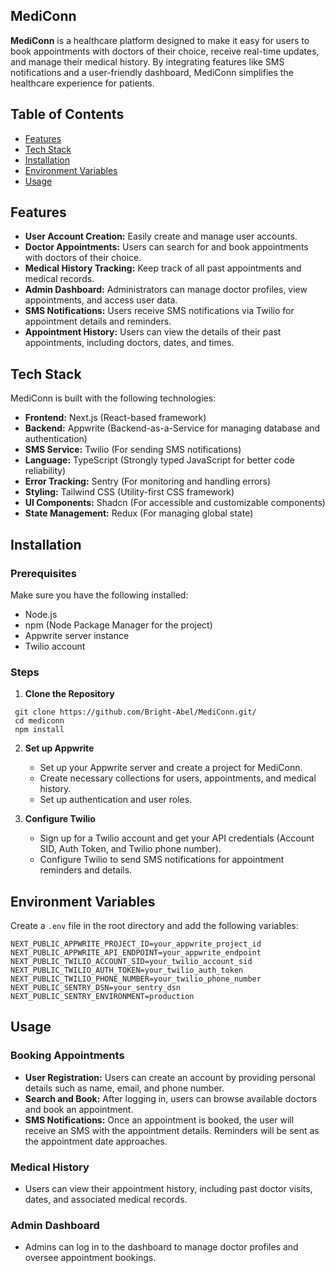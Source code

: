## MediConn

**MediConn** is a healthcare platform designed to make it easy for users to book appointments with doctors of their choice, receive real-time updates, and manage their medical history. By integrating features like SMS notifications and a user-friendly dashboard, MediConn simplifies the healthcare experience for patients.

## Table of Contents

- [Features](#features)
- [Tech Stack](#tech-stack)
- [Installation](#installation)
- [Environment Variables](#environment-variables)
- [Usage](#usage)

## Features

- **User Account Creation:** Easily create and manage user accounts.
- **Doctor Appointments:** Users can search for and book appointments with doctors of their choice.
- **Medical History Tracking:** Keep track of all past appointments and medical records.
- **Admin Dashboard:** Administrators can manage doctor profiles, view appointments, and access user data.
- **SMS Notifications:** Users receive SMS notifications via Twilio for appointment details and reminders.
- **Appointment History:** Users can view the details of their past appointments, including doctors, dates, and times.

## Tech Stack

MediConn is built with the following technologies:

- **Frontend:** Next.js (React-based framework)
- **Backend:** Appwrite (Backend-as-a-Service for managing database and authentication)
- **SMS Service:** Twilio (For sending SMS notifications)
- **Language:** TypeScript (Strongly typed JavaScript for better code reliability)
- **Error Tracking:** Sentry (For monitoring and handling errors)
- **Styling:** Tailwind CSS (Utility-first CSS framework)
- **UI Components:** Shadcn (For accessible and customizable components)
- **State Management:** Redux (For managing global state)

## Installation

### Prerequisites

Make sure you have the following installed:

- Node.js
- npm (Node Package Manager for the project)
- Appwrite server instance
- Twilio account

### Steps

1. **Clone the Repository**

```
 git clone https://github.com/Bright-Abel/MediConn.git/
 cd mediconn
 npm install
```

2. **Set up Appwrite**

   - Set up your Appwrite server and create a project for MediConn.
   - Create necessary collections for users, appointments, and medical history.
   - Set up authentication and user roles.

3. **Configure Twilio**

   - Sign up for a Twilio account and get your API credentials (Account SID, Auth Token, and Twilio phone number).
   - Configure Twilio to send SMS notifications for appointment reminders and details.

## Environment Variables

Create a `.env` file in the root directory and add the following variables:

```
NEXT_PUBLIC_APPWRITE_PROJECT_ID=your_appwrite_project_id
NEXT_PUBLIC_APPWRITE_API_ENDPOINT=your_appwrite_endpoint
NEXT_PUBLIC_TWILIO_ACCOUNT_SID=your_twilio_account_sid
NEXT_PUBLIC_TWILIO_AUTH_TOKEN=your_twilio_auth_token
NEXT_PUBLIC_TWILIO_PHONE_NUMBER=your_twilio_phone_number
NEXT_PUBLIC_SENTRY_DSN=your_sentry_dsn
NEXT_PUBLIC_SENTRY_ENVIRONMENT=production
```

## Usage

### Booking Appointments

- **User Registration:** Users can create an account by providing personal details such as name, email, and phone number.
- **Search and Book:** After logging in, users can browse available doctors and book an appointment.
- **SMS Notifications:** Once an appointment is booked, the user will receive an SMS with the appointment details. Reminders will be sent as the appointment date approaches.

### Medical History

- Users can view their appointment history, including past doctor visits, dates, and associated medical records.

### Admin Dashboard

- Admins can log in to the dashboard to manage doctor profiles and oversee appointment bookings.
